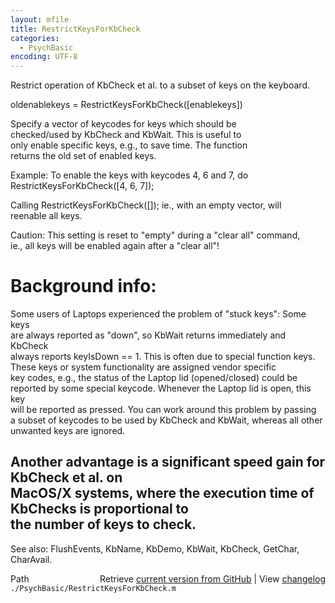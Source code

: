 ```yaml
---
layout: mfile
title: RestrictKeysForKbCheck
categories:
  - PsychBasic
encoding: UTF-8
---
```


Restrict operation of KbCheck et al. to a subset of keys on the keyboard.  

oldenablekeys = RestrictKeysForKbCheck([enablekeys])  

Specify a vector of keycodes for keys which should be  
checked/used by KbCheck and KbWait. This is useful to  
only enable specific keys, e.g., to save time. The function  
returns the old set of enabled keys.  

Example: To enable the keys with keycodes 4, 6 and 7, do  
RestrictKeysForKbCheck([4, 6, 7]);  

Calling RestrictKeysForKbCheck([]); ie., with an empty vector, will  
reenable all keys.  

Caution: This setting is reset to "empty" during a "clear all" command,  
ie., all keys will be enabled again after a "clear all"!  

# Background info:  

Some users of Laptops experienced the problem of "stuck keys": Some keys  
are always reported as "down", so KbWait returns immediately and KbCheck  
always reports keyIsDown == 1. This is often due to special function keys.  
These keys or system functionality are assigned vendor specific  
key codes, e.g., the status of the Laptop lid (opened/closed) could be  
reported by some special keycode. Whenever the Laptop lid is open, this key  
will be reported as pressed. You can work around this problem by passing  
a subset of keycodes to be used by KbCheck and KbWait, whereas all other  
unwanted keys are ignored.  

Another advantage is a significant speed gain for KbCheck et al. on  
MacOS/X systems, where the execution time of KbChecks is proportional to  
the number of keys to check.  
----  

See also: FlushEvents, KbName, KbDemo, KbWait, KbCheck, GetChar, CharAvail.  


<div class="code_header" style="text-align:right;">
  <span style="float:left;">Path&nbsp;&nbsp;</span> <span class="counter">Retrieve <a href=
  "https://raw.github.com/Psychtoolbox-3/Psychtoolbox-3/beta/./PsychBasic/RestrictKeysForKbCheck.m">current version from GitHub</a> | View <a href=
  "https://github.com/Psychtoolbox-3/Psychtoolbox-3/commits/beta/./PsychBasic/RestrictKeysForKbCheck.m">changelog</a></span>
</div>
<div class="code">
  <code>./PsychBasic/RestrictKeysForKbCheck.m</code>
</div>
